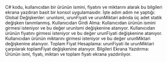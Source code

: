 C# kodu, kullanıcıdan bir ürünün ismini, fiyatını ve miktarını alarak bu bilgileri ekrana yazdıran basit bir konsol uygulamasıdır. İşte adım adım ne yaptığı:
Global Değişkenler: urunIsmi, urunFiyati ve urunMiktari adında üç adet statik değişken tanımlanmış.
Kullanıcıdan Girdi Alma:
Kullanıcıdan ürünün ismini girmesi isteniyor ve bu değer urunIsmi değişkenine atanıyor.
Kullanıcıdan ürünün fiyatını girmesi isteniyor ve bu değer urunFiyati değişkenine atanıyor.
Kullanıcıdan ürünün miktarını girmesi isteniyor ve bu değer urunMiktari değişkenine atanıyor.
Toplam Fiyat Hesaplama: urunFiyati ile urunMiktari çarpılarak toplamFiyat değişkenine atanıyor.
Bilgileri Ekrana Yazdırma: Ürünün ismi, fiyatı, miktarı ve toplam fiyatı ekrana yazdırılıyor.
